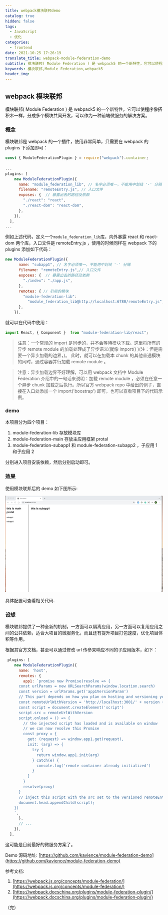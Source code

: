 ```yaml
---
title: webpack模块联邦demo
catalog: true
hidden: false
tags:
  - JavaScript
  - 优化
categories:
  - frontend
date: 2021-10-25 17:26:19
translate_title: webpack-module-federation-demo
subtitle: 模块联邦( Module Federation ) 是 webpack5 的一个新特性，它可以使程序像搭积木一样，分成多个模块共同开发，可以作为一种前端微服务的解决方案。
keywords: 模块联邦,Module Federation,webpack5
header_img:
---
```


## webpack 模块联邦

模块联邦( Module Federation ) 是 webpack5 的一个新特性，它可以使程序像搭积木一样，分成多个模块共同开发，可以作为一种前端微服务的解决方案。

### 概念
模块联邦是 webpack 的一个插件，使用非常简单，只需要在 webpack 的 plugins 下添加即可：
```js
const { ModuleFederationPlugin } = require("webpack").container;

...
plugins: [
    new ModuleFederationPlugin({
      name: "module_federation_lib", // 名字必须唯一，不能用中划线 '-' 分隔
      filename: "remoteEntry.js", // 入口文件
      exposes: {  // 暴露出去的路径及依赖
        "./react": "react",
        "./react-dom": "react-dom",
      },
    }),
  ],
...

```

例如上述代码，定义一个`module_federation_lib`库，向外暴露 react 和 react-dom 两个库，入口文件是 remoteEntry.js ，使用的时候同样在 webpack 下的 plugins 添加如下代码：
```js
new ModuleFederationPlugin({
      name: "subapp1", // 名字必须唯一，不能用中划线 '-' 分隔
      filename: "remoteEntry.js",// 入口文件
      exposes: {  // 暴露出去的路径及依赖
        "./index": "./app.js",
      },
      remotes: { // 引用的模块
        "module-federation-lib":
          "module_federation_lib@http://localhost:6780/remoteEntry.js", // 指定远程 module_federation_lib 路径
      },
    }),
```

就可以在代码中使用：
```js
import React, { Component }  from "module-federation-lib/react";
```

> 注意：一个常规的 import 是同步的，并不会等待模块下载。这里将所有的异步 remote module 的加载处理成了异步语义(就像 import() )(注：但是需要一个异步加载的边界，)。 此时，就可以在加载本 chunk 的其他普通模块的同时，通过容器并行加载 remote module 。


>注意：异步加载边界不好理解，可以用 webpack 文档中 Module Federation 介绍中的一句话来说明：加载 remote module ，必须在任意一个异步 chunk 加载之后执行。所以官方 webpack repo 中给出的例子，直接在入口处添加一个 import('boostrap') 即可，也可以查看项目下的代码示例。

### demo

本项目分为四个项目：

1. module-federation-lib 存放模块库
2. module-federation-main 存放主应用框架 protal
3. module-federation-subapp1 和 module-federation-subapp2 ，子应用 1 和子应用 2 

分别进入项目安装依赖，然后分别启动即可。

### 效果

使用模块联邦后的 demo 如下图所示:

![模块联邦](https://github.com/kavience/module-federation-demo/blob/master/module-federation-demo.gif?raw=true)


具体配置可查看相关代码.

### 设想

模块联邦提供了一种全新的机制，一方面可以隔离应用，另一方面可以复用应用之间的公共依赖，适合大项目的微服务化，而且还有提升项目打包速度，优化项目体积等作用。

根据其官方文档，甚至可以通过修改 url 传参来响应不同的子应用版本，如下：

```js
 plugins: [
    new ModuleFederationPlugin({
      name: 'host',
      remotes: {
        app1: `promise new Promise(resolve => {
      const urlParams = new URLSearchParams(window.location.search)
      const version = urlParams.get('app1VersionParam')
      // This part depends on how you plan on hosting and versioning your federated modules
      const remoteUrlWithVersion = 'http://localhost:3001/' + version + '/remoteEntry.js'
      const script = document.createElement('script')
      script.src = remoteUrlWithVersion
      script.onload = () => {
        // the injected script has loaded and is available on window
        // we can now resolve this Promise
        const proxy = {
          get: (request) => window.app1.get(request),
          init: (arg) => {
            try {
              return window.app1.init(arg)
            } catch(e) {
              console.log('remote container already initialized')
            }
          }
        }
        resolve(proxy)
      }
      // inject this script with the src set to the versioned remoteEntry.js
      document.head.appendChild(script);
    })
    `,
      },
      // ...
    }),
  ],
```

这可能是目前最好的微服务方案了。

Demo 源码地址: [https://github.com/kavience/module-federation-demo](https://github.com/kavience/module-federation-demo)

参考文档: 
1. [https://webpack.js.org/concepts/module-federation/](https://webpack.js.org/concepts/module-federation/)
2. [https://webpack.docschina.org/plugins/module-federation-plugin/](https://webpack.docschina.org/plugins/module-federation-plugin/)

（完）